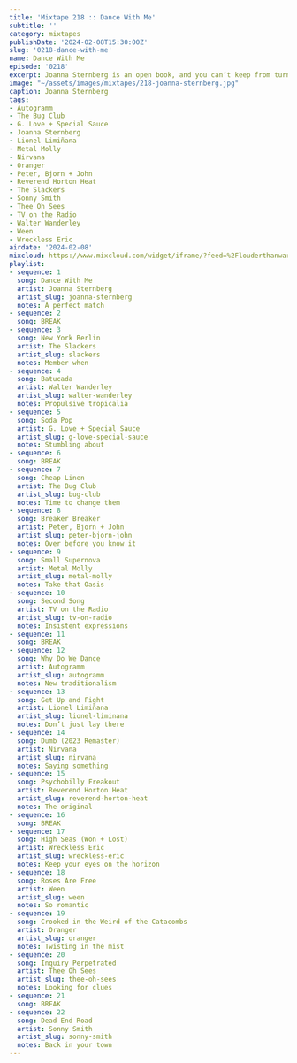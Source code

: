 ```yaml
---
title: 'Mixtape 218 :: Dance With Me'
subtitle: ''
category: mixtapes
publishDate: '2024-02-08T15:30:00Z'
slug: '0218-dance-with-me'
name: Dance With Me
episode: '0218'
excerpt: Joanna Sternberg is an open book, and you can’t keep from turning the pages.
image: "~/assets/images/mixtapes/218-joanna-sternberg.jpg"
caption: Joanna Sternberg
tags:
- Autogramm
- The Bug Club
- G. Love + Special Sauce
- Joanna Sternberg
- Lionel Limiñana
- Metal Molly
- Nirvana
- Oranger
- Peter, Bjorn + John
- Reverend Horton Heat
- The Slackers
- Sonny Smith
- Thee Oh Sees
- TV on the Radio
- Walter Wanderley
- Ween
- Wreckless Eric
airdate: '2024-02-08'
mixcloud: https://www.mixcloud.com/widget/iframe/?feed=%2Flouderthanwar%2Fthe-mixtape-218-dance-with-me-2024-02-08%2F&hide_artwork=1&hide_cover=1
playlist:
- sequence: 1
  song: Dance With Me
  artist: Joanna Sternberg
  artist_slug: joanna-sternberg
  notes: A perfect match
- sequence: 2
  song: BREAK
- sequence: 3
  song: New York Berlin
  artist: The Slackers
  artist_slug: slackers
  notes: Member when
- sequence: 4
  song: Batucada
  artist: Walter Wanderley
  artist_slug: walter-wanderley
  notes: Propulsive tropicalia
- sequence: 5
  song: Soda Pop
  artist: G. Love + Special Sauce
  artist_slug: g-love-special-sauce
  notes: Stumbling about
- sequence: 6
  song: BREAK
- sequence: 7
  song: Cheap Linen
  artist: The Bug Club
  artist_slug: bug-club
  notes: Time to change them
- sequence: 8
  song: Breaker Breaker
  artist: Peter, Bjorn + John
  artist_slug: peter-bjorn-john
  notes: Over before you know it
- sequence: 9
  song: Small Supernova
  artist: Metal Molly
  artist_slug: metal-molly
  notes: Take that Oasis
- sequence: 10
  song: Second Song
  artist: TV on the Radio
  artist_slug: tv-on-radio
  notes: Insistent expressions
- sequence: 11
  song: BREAK
- sequence: 12
  song: Why Do We Dance
  artist: Autogramm
  artist_slug: autogramm
  notes: New traditionalism
- sequence: 13
  song: Get Up and Fight
  artist: Lionel Limiñana
  artist_slug: lionel-liminana
  notes: Don’t just lay there
- sequence: 14
  song: Dumb (2023 Remaster)
  artist: Nirvana
  artist_slug: nirvana
  notes: Saying something
- sequence: 15
  song: Psychobilly Freakout
  artist: Reverend Horton Heat
  artist_slug: reverend-horton-heat
  notes: The original
- sequence: 16
  song: BREAK
- sequence: 17
  song: High Seas (Won + Lost)
  artist: Wreckless Eric
  artist_slug: wreckless-eric
  notes: Keep your eyes on the horizon
- sequence: 18
  song: Roses Are Free
  artist: Ween
  artist_slug: ween
  notes: So romantic
- sequence: 19
  song: Crooked in the Weird of the Catacombs
  artist: Oranger
  artist_slug: oranger
  notes: Twisting in the mist
- sequence: 20
  song: Inquiry Perpetrated
  artist: Thee Oh Sees
  artist_slug: thee-oh-sees
  notes: Looking for clues
- sequence: 21
  song: BREAK
- sequence: 22
  song: Dead End Road
  artist: Sonny Smith
  artist_slug: sonny-smith
  notes: Back in your town
---
```


